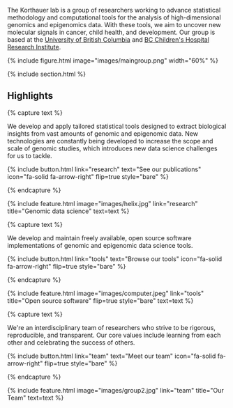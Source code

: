 ---
---

The Korthauer lab is a group of researchers working to advance statistical methodology and computational tools for the analysis of high-dimensional genomics and epigenomics data. With these tools, we aim to uncover new molecular signals in cancer, child health, and development. Our group is based at the [University of British Columbia](https://ubc.ca) and [BC Children's Hospital Research Institute](https://bcchr.ca). 

{% include figure.html image="images/maingroup.png" width="60%" %}

{% include section.html %}

## Highlights

{% capture text %}

We develop and apply tailored statistical tools designed to extract biological insights from vast amounts of genomic and epigenomic data. New technologies are constantly being developed to increase the scope and scale of genomic studies, which introduces new data science challenges for us to tackle. 

{%
  include button.html
  link="research"
  text="See our publications"
  icon="fa-solid fa-arrow-right"
  flip=true
  style="bare"
%}

{% endcapture %}

{%
  include feature.html
  image="images/helix.jpg"
  link="research"
  title="Genomic data science"
  text=text
%}

{% capture text %}

We develop and maintain freely available, open source software implementations of genomic and epigenomic data science tools.  

{%
  include button.html
  link="tools"
  text="Browse our tools"
  icon="fa-solid fa-arrow-right"
  flip=true
  style="bare"
%}

{% endcapture %}

{%
  include feature.html
  image="images/computer.jpeg"
  link="tools"
  title="Open source software"
  flip=true
  style="bare"
  text=text
%}

{% capture text %}

We're an interdisciplinary team of researchers who strive to be rigorous, reproducible, and transparent. Our core values include learning from each other and celebrating the success of others. 

{%
  include button.html
  link="team"
  text="Meet our team"
  icon="fa-solid fa-arrow-right"
  flip=true
  style="bare"
%}

{% endcapture %}

{%
  include feature.html
  image="images/group2.jpg"
  link="team"
  title="Our Team"
  text=text
%}
